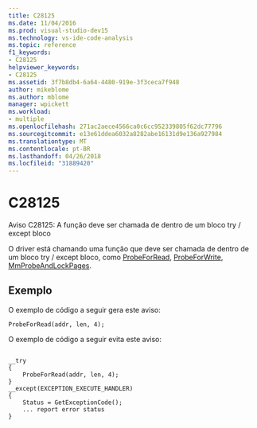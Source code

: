 ```yaml
---
title: C28125
ms.date: 11/04/2016
ms.prod: visual-studio-dev15
ms.technology: vs-ide-code-analysis
ms.topic: reference
f1_keywords:
- C28125
helpviewer_keywords:
- C28125
ms.assetid: 3f7b8db4-6a64-4480-919e-3f3ceca7f948
author: mikeblome
ms.author: mblome
manager: wpickett
ms.workload:
- multiple
ms.openlocfilehash: 271ac2aece4566ca0c6cc952339805f62dc77796
ms.sourcegitcommit: e13e61ddea6032a8282abe16131d9e136a927984
ms.translationtype: MT
ms.contentlocale: pt-BR
ms.lasthandoff: 04/26/2018
ms.locfileid: "31889420"
---
```

# <a name="c28125"></a>C28125
Aviso C28125: A função deve ser chamada de dentro de um bloco try / except bloco

 O driver está chamando uma função que deve ser chamada de dentro de um bloco try / except bloco, como [ProbeForRead](http://msdn.microsoft.com/library/windows/hardware/ff559876.aspx), [ProbeForWrite](http://msdn.microsoft.com/library/windows/hardware/ff559879.aspx), [MmProbeAndLockPages](http://msdn.microsoft.com/library/windows/hardware/ff554664.aspx).

## <a name="example"></a>Exemplo
 O exemplo de código a seguir gera este aviso:

```
ProbeForRead(addr, len, 4);
```

 O exemplo de código a seguir evita este aviso:

```

__try
{
    ProbeForRead(addr, len, 4);
}
__except(EXCEPTION_EXECUTE_HANDLER)
{
    Status = GetExceptionCode();
    ... report error status
}
```